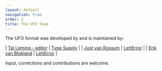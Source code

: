```yaml
---
layout: default
navigation: true
order: 2
title: The UFO Team
---
```


The UFO format was developed by and is maintained by:

| [Tal Leming - editor](mailto:tal@typesupply.com) | [Type Supply](http://typesupply.com) |
| [Just van Rossum](mailto:just@letterror.com)    | [LettError](http://letterror.com) |
| [Erik van Blokland](mailto:erik@letterror.com)  | [LettError](http://letterror.com) |

Input, corrections and contributions are welcome.
